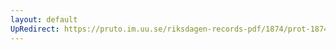 ```yaml
---
layout: default
UpRedirect: https://pruto.im.uu.se/riksdagen-records-pdf/1874/prot-1874--ak--124.pdf
---
```

